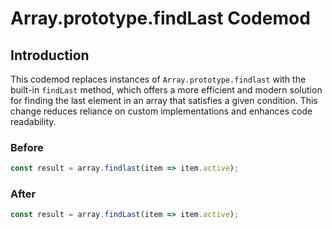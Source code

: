 # Array.prototype.findLast Codemod

## Introduction

This codemod replaces instances of `Array.prototype.findlast` with the built-in `findLast` method, which offers a more efficient and modern solution for finding the last element in an array that satisfies a given condition. This change reduces reliance on custom implementations and enhances code readability.

### Before

```javascript
const result = array.findlast(item => item.active);
```

### After

```javascript
const result = array.findLast(item => item.active);
```